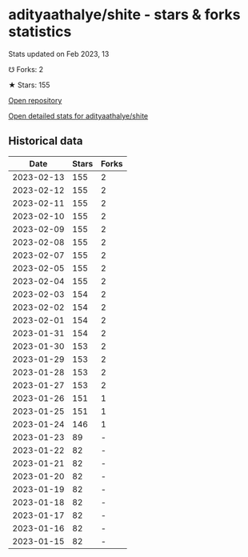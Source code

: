 # adityaathalye/shite - stars & forks statistics

Stats updated on Feb 2023, 13

☋ Forks: 2

★ Stars: 155

[Open repository](https://github.com/adityaathalye/shite)

[Open detailed stats for adityaathalye/shite](https://reviewgithub.com/rep/adityaathalye/shite)

## Historical data
| Date | Stars | Forks |
|------|-------|-------|
| 2023-02-13 | 155 | 2 | 
| 2023-02-12 | 155 | 2 | 
| 2023-02-11 | 155 | 2 | 
| 2023-02-10 | 155 | 2 | 
| 2023-02-09 | 155 | 2 | 
| 2023-02-08 | 155 | 2 | 
| 2023-02-07 | 155 | 2 | 
| 2023-02-05 | 155 | 2 | 
| 2023-02-04 | 155 | 2 | 
| 2023-02-03 | 154 | 2 | 
| 2023-02-02 | 154 | 2 | 
| 2023-02-01 | 154 | 2 | 
| 2023-01-31 | 154 | 2 | 
| 2023-01-30 | 153 | 2 | 
| 2023-01-29 | 153 | 2 | 
| 2023-01-28 | 153 | 2 | 
| 2023-01-27 | 153 | 2 | 
| 2023-01-26 | 151 | 1 | 
| 2023-01-25 | 151 | 1 | 
| 2023-01-24 | 146 | 1 | 
| 2023-01-23 | 89 | - | 
| 2023-01-22 | 82 | - | 
| 2023-01-21 | 82 | - | 
| 2023-01-20 | 82 | - | 
| 2023-01-19 | 82 | - | 
| 2023-01-18 | 82 | - | 
| 2023-01-17 | 82 | - | 
| 2023-01-16 | 82 | - | 
| 2023-01-15 | 82 | - | 

